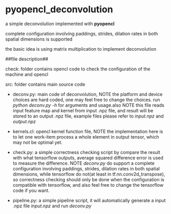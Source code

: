 # pyopencl_deconvolution
a simple deconvolution implemented with **pyopencl**

complete configuration involving paddings, strides, dilation rates in both spatial dimensions is supported

the basic idea is using matrix multiplication to implement deconvolution

##file description##

check: folder contains opencl code to check the configuration of the machine and opencl

src: folder contains main source code

- deconv.py: main code of deconvolution, NOTE the platform and device choices are hard coded, one may feel free to change the choices. run *python deconv.py -h* for arguments and usage.also NOTE this file reads input feature map and kernel from input .npz file, and result will be stored to an output .npz file, example files please refer to *input.npz* and *output.npz*

- kernels.cl: opencl kernel function file,  NOTE the implementation here is to let one work-item process a whole element in output tensor, which may not be optimal yet.

- check.py: a simple correctness checking script by compare the result with what tensorflow outputs, average squared difference error is used to measure the difference. NOTE *deconv.py* do support a complete configuration involving paddings, strides, dilation rates in both spatial dimensions, while tensorflow do not(at least in tf.nn.conv2d_transpose), so correctness checking should only be done when the configuration is compatible with tensorflow, and also feel free to change the tensorflow code if you want.

- pipeline.py: a simple pipeline script, it will automatically generate a input .npz file *input.npz* and run *deconv.py*

  